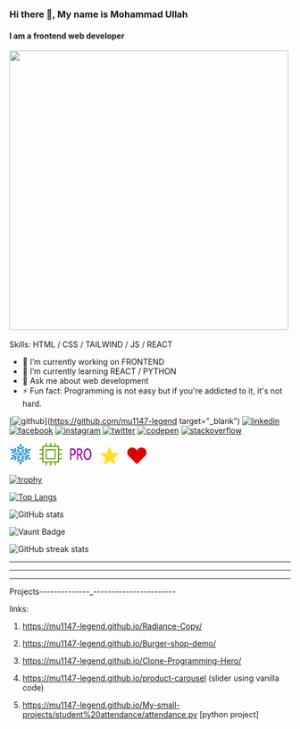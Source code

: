 ### Hi there 👋, My name is Mohammad Ullah
#### I am a frontend web developer
<img src="https://scontent.fdac7-1.fna.fbcdn.net/v/t39.30808-6/367398955_1440101083499146_5464947151943216412_n.jpg?_nc_cat=105&ccb=1-7&_nc_sid=efb6e6&_nc_ohc=GlL8Q2JbjUkAX8pY4lj&_nc_ht=scontent.fdac7-1.fna&oh=00_AfB3KtMbrdz6qzMDI16wUrToZ0Wh_OJCd-Jqu5bgmbuoaQ&oe=65D37C71" width="500px" height="500px"/>


Skills: HTML / CSS / TAILWIND / JS / REACT

- 🔭 I’m currently working on FRONTEND 
- 🌱 I’m currently learning REACT / PYTHON 
- 💬 Ask me about web development 
- ⚡ Fun fact: Programming is not easy but if you're addicted to it, it's not hard. 


[<img src='https://cdn.jsdelivr.net/npm/simple-icons@3.0.1/icons/github.svg' alt='github' height='40'>](https://github.com/mu1147-legend target="_blank")  [<img src='https://cdn.jsdelivr.net/npm/simple-icons@3.0.1/icons/linkedin.svg' alt='linkedin' height='40'>](https://www.linkedin.com/in/mohammad-ullah-68876618b/)  [<img src='https://cdn.jsdelivr.net/npm/simple-icons@3.0.1/icons/facebook.svg' alt='facebook' height='40'>](https://www.facebook.com/fb.mohammadullah)  [<img src='https://cdn.jsdelivr.net/npm/simple-icons@3.0.1/icons/instagram.svg' alt='instagram' height='40'>](https://www.instagram.com/mohammad_ullah11/)  [<img src='https://cdn.jsdelivr.net/npm/simple-icons@3.0.1/icons/twitter.svg' alt='twitter' height='40'>](https://twitter.com/m_ullah32)  [<img src='https://cdn.jsdelivr.net/npm/simple-icons@3.0.1/icons/codepen.svg' alt='codepen' height='40'>](https://codepen.io/mu1147)  [<img src='https://cdn.jsdelivr.net/npm/simple-icons@3.0.1/icons/stackoverflow.svg' alt='stackoverflow' height='40'>](https://stackoverflow.com/users/19154369/mohammad-ullah)  

<a href='https://archiveprogram.github.com/' target="_blank"><img src='https://raw.githubusercontent.com/acervenky/animated-github-badges/master/assets/acbadge.gif' width='40' height='40'></a> <a href='https://docs.github.com/en/developers'><img src='https://raw.githubusercontent.com/acervenky/animated-github-badges/master/assets/devbadge.gif' width='40' height='40'></a> <a href='https://github.com/pricing'><img src='https://raw.githubusercontent.com/acervenky/animated-github-badges/master/assets/pro.gif' width='40' height='40'></a> <a href='https://stars.github.com/'><img src='https://raw.githubusercontent.com/acervenky/animated-github-badges/master/assets/starbadge.gif' width='35' height='35'></a> <a href='https://docs.github.com/en/github/supporting-the-open-source-community-with-github-sponsors'><img src='https://raw.githubusercontent.com/acervenky/animated-github-badges/master/assets/sponsorbadge.gif' width='35' height='35'></a> 

[![trophy](https://github-profile-trophy.vercel.app/?username=mu1147-legend)](https://github.com/ryo-ma/github-profile-trophy)

[![Top Langs](https://github-readme-stats.vercel.app/api/top-langs/?username=mu1147-legend)](https://github.com/anuraghazra/github-readme-stats)

![GitHub stats](https://github-readme-stats.vercel.app/api?username=mu1147-legend&show_icons=true)  

![Vaunt Badge](https://api.vaunt.dev/v1/github/entities/mu1147-legend/contributions?format=svg&private=false)  

![GitHub streak stats](https://streak-stats.demolab.com/?user=mu1147-legend)  



<!---
MU1147-LEGEND/MU1147-LEGEND is a ✨ special ✨ repository because its `README.md` (this file) appears on your GitHub profile.
You can click the Preview link to take a look at your changes.
--->

___________________
___________________
___________________

Projects--------------_-----------------------

links:

1. https://mu1147-legend.github.io/Radiance-Copy/

2. https://mu1147-legend.github.io/Burger-shop-demo/

3. https://mu1147-legend.github.io/Clone-Programming-Hero/

4. https://mu1147-legend.github.io/product-carousel (slider using vanilla code)

5. https://mu1147-legend.github.io/My-small-projects/student%20attendance/attendance.py [python project]
